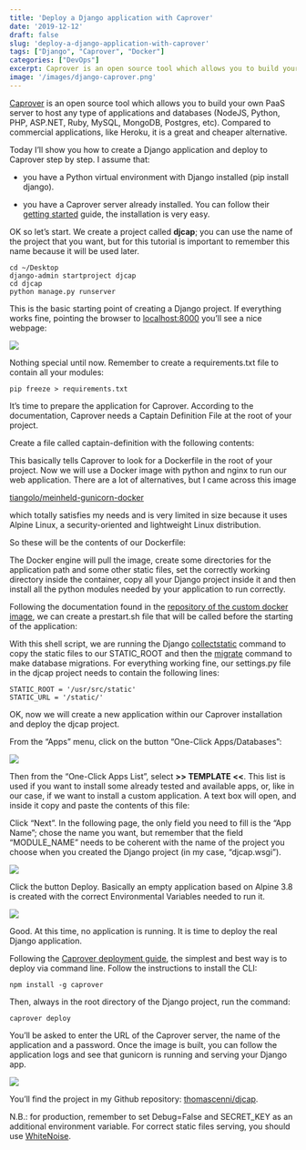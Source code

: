 ```yaml
---
title: 'Deploy a Django application with Caprover'
date: '2019-12-12'
draft: false
slug: 'deploy-a-django-application-with-caprover'
tags: ["Django", "Caprover", "Docker"]
categories: ["DevOps"]
excerpt: Caprover is an open source tool which allows you to build your own PaaS server to host any type of applications and databases (NodeJS, Python, PHP, ASP.NET, Ruby, MySQL, MongoDB, Postgres, etc).
image: '/images/django-caprover.png'
---
```

<a href="https://caprover.com/" target="_blank">Caprover</a> is an open source tool which allows you to build your own PaaS server to host any type of applications and databases (NodeJS, Python, PHP, ASP.NET, Ruby, MySQL, MongoDB, Postgres, etc). Compared to commercial applications, like Heroku, it is a great and cheaper alternative.

Today I’ll show you how to create a Django application and deploy to Caprover step by step. I assume that:

* you have a Python virtual environment with Django installed (pip install django).

* you have a Caprover server already installed. You can follow their <a href="https://caprover.com/docs/get-started.html" target="_blank">getting started</a> guide, the installation is very easy.

OK so let’s start. We create a project called **djcap**; you can use the name of the project that you want, but for this tutorial is important to remember this name because it will be used later.

    cd ~/Desktop
    django-admin startproject djcap
    cd djcap
    python manage.py runserver

This is the basic starting point of creating a Django project. If everything works fine, pointing the browser to <a href="http://localhost:8000/" target="_blank">localhost:8000</a> you’ll see a nice webpage:

![](/images/django-caprover-localhost.png)

Nothing special until now. Remember to create a requirements.txt file to contain all your modules:

    pip freeze > requirements.txt

It’s time to prepare the application for Caprover. According to the documentation, Caprover needs a Captain Definition File at the root of your project.

Create a file called captain-definition with the following contents:

<script src="https://gist.github.com/thomascenni/d4be3dd2597639c59b124b90e630ef36.js"></script>

This basically tells Caprover to look for a Dockerfile in the root of your project. Now we will use a Docker image with python and nginx to run our web application. There are a lot of alternatives, but I came across this image

<a href="https://github.com/tiangolo/meinheld-gunicorn-docker" target="_blank">tiangolo/meinheld-gunicorn-docker</a>

which totally satisfies my needs and is very limited in size because it uses Alpine Linux, a security-oriented and lightweight Linux distribution.

So these will be the contents of our Dockerfile:

<script src="https://gist.github.com/thomascenni/e9180cd64b157907bd07292948baa712.js"></script>

The Docker engine will pull the image, create some directories for the application path and some other static files, set the correctly working directory inside the container, copy all your Django project inside it and then install all the python modules needed by your application to run correctly.

Following the documentation found in the [repository of the custom docker image](https://github.com/tiangolo/meinheld-gunicorn-docker#custom-appprestartsh), we can create a prestart.sh file that will be called before the starting of the application:

<script src="https://gist.github.com/thomascenni/c6897a198839d506e5610d405079f8a4.js"></script>

With this shell script, we are running the Django [collectstatic](https://docs.djangoproject.com/en/3.0/ref/contrib/staticfiles/#collectstatic) command to copy the static files to our STATIC_ROOT and then the [migrate](https://docs.djangoproject.com/en/3.0/ref/django-admin/#django-admin-migrate) command to make database migrations. For everything working fine, our settings.py file in the djcap project needs to contain the following lines:

    STATIC_ROOT = '/usr/src/static'
    STATIC_URL = '/static/'

OK, now we will create a new application within our Caprover installation and deploy the djcap project.

From the “Apps” menu, click on the button “One-Click Apps/Databases”:

![](/images/django-caprover-new-app.png)


Then from the “One-Click Apps List”, select **>> TEMPLATE <<**. 
This list is used if you want to install some already tested and available apps, or, like in our case, if we want to install a custom application. A text box will open, and inside it copy and paste the contents of this file:

<script src="https://gist.github.com/thomascenni/8cfcea7977c7e1a0e4fff188c40525a8.js"></script>

Click “Next”.
In the following page, the only field you need to fill is the “App Name”; chose the name you want, but remember that the field “MODULE_NAME” needs to be coherent with the name of the project you choose when you created the Django project (in my case, “djcap.wsgi”).

![](/images/django-caprover-new-app-config.png)

Click the button Deploy. Basically an empty application based on Alpine 3.8 is created with the correct Environmental Variables needed to run it.

![](/images/django-caprover-new-app-environment.png)


Good. At this time, no application is running. It is time to deploy the real Django application.

Following the [Caprover deployment guide](https://caprover.com/docs/deployment-methods.html), the simplest and best way is to deploy via command line. Follow the instructions to install the CLI:

    npm install -g caprover

Then, always in the root directory of the Django project, run the command:

    caprover deploy

You’ll be asked to enter the URL of the Caprover server, the name of the application and a password. Once the image is built, you can follow the application logs and see that gunicorn is running and serving your Django app.

![](/images/django-caprover-new-app-deployed.png)

You’ll find the project in my Github repository: <a href="https://github.com/thomascenni/djcap" target="_blank">thomascenni/djcap</a>.

N.B.: for production, remember to set Debug=False and SECRET_KEY as an additional environment variable. For correct static files serving, you should use <a href="http://whitenoise.evans.io/en/stable/django.html" target="_blank">WhiteNoise</a>.

